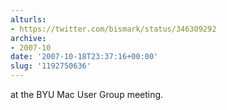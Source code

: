 ```yaml
---
alturls:
- https://twitter.com/bismark/status/346309292
archive:
- 2007-10
date: '2007-10-18T23:37:16+00:00'
slug: '1192750636'
---
```


at the BYU Mac User Group meeting.

